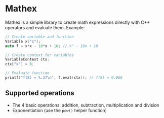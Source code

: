 # Mathex

Mathex is a simple library to create math expressions directly with C++ operators and evaluate them. Example:

```cpp
// Create variable and function
Variable x("x");
auto f = x*x - 10*x + 16; // x² - 10x + 16

// Create context for variables
VariableContext ctx;
ctx["x"] = 8;

// Evaluate function
printf("f(8) = %.3f\n", f.eval(ctx)); // f(8) = 0.000
```

## Supported operations

- The 4 basic operations: addition, subtraction, multiplication and division
- Exponentiation (use the `pow()` helper function)